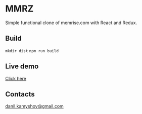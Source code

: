 # MMRZ

Simple functional clone of memrise.com with React and Redux.

## Build

`mkdir dist`
`npm run build`

## Live demo

[Click here]([http://all-site-2.nichost.ru/adel/mmrz/)

## Contacts

danil.kamyshov@gmail.com
